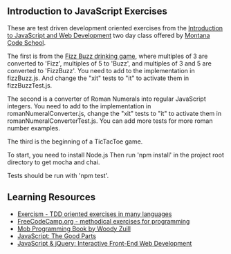 ## Introduction to JavaScript Exercises

These are test driven development oriented exercises from the
[Introduction to JavaScript and Web Development](http://montanacodeschool.com/other-courses/intro-to-javascript-web-development-26501983145/) two day class
offered by [Montana Code School](http://montanacodeschool.com).

The first is from the [Fizz Buzz drinking game](https://en.wikipedia.org/wiki/Fizz_buzz), where multiples of 3 are converted to 'Fizz', multiples of 5 to 'Buzz', and
multiples of 3 and 5 are converted to 'FizzBuzz'. You need to add to the
implementation in fizzBuzz.js. And change the "xit" tests to "it" to activate them in
fizzBuzzTest.js.

The second is a converter of Roman Numerals into regular JavaScript
integers. You need to add to the implementation in romanNumeralConverter.js,
change the "xit" tests to "it" to activate them in romanNumeralConverterTest.js.
You can add more tests for more roman number examples.

The third is the beginning of a TicTacToe game.

To start, you need to install Node.js
Then run 'npm install' in the project root directory to get mocha and chai.

Tests should be run with 'npm test'.

## Learning Resources


* [Exercism - TDD oriented exercises in many languages](http://exercism.io/)
* [FreeCodeCamp.org - methodical exercises for programming](http://freecodecamp.org)
* [Mob Programming Book by Woody Zuill](https://leanpub.com/mobprogramming)
* [JavaScript: The Good Parts](https://www.amazon.com/JavaScript-Good-Parts-Douglas-Crockford/dp/0596517742)
* [JavaScript & jQuery: Interactive Front-End Web Development](https://www.amazon.com/JavaScript-JQuery-Interactive-Front-End-Development/dp/1118531647)
